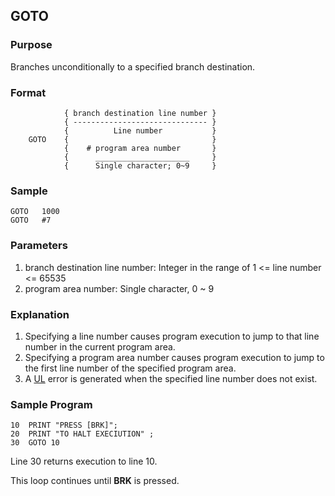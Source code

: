 ## GOTO

### Purpose
Branches unconditionally to a specified branch destination.

### Format
```basic
            { branch destination line number }
            { ------------------------------ }
            {          Line number           }
    GOTO    {                                }
            {    # program area number       }
            {      _____________________     }
            {      Single character; 0~9     }
```

### Sample
```basic
GOTO   1000
GOTO   #7
```

### Parameters
1. branch destination line number: Integer in the range of 1 <= line number <= 65535
2. program area number: Single character, 0 ~ 9

### Explanation
1. Specifying a line number causes program execution to jump to that line number in the current program area.
2. Specifying a program area number causes program execution to jump to the first line number of the specified program area.
3. A [UL](../errors/UL.md) error is generated when the specified line number does not exist.

### Sample Program
```basic
10  PRINT "PRESS [BRK]";
20  PRINT "TO HALT EXECIUTION" ;
30  GOTO 10
```

Line 30 returns execution to line 10.

This loop continues until **BRK** is pressed.
